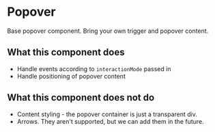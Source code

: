 # Popover

Base popover component. Bring your own trigger and popover content.

## What this component does

- Handle events according to `interactionMode` passed in
- Handle positioning of popover content

## What this component does **not** do

- Content styling - the popover container is just a transparent div.
- Arrows. They aren't supported, but we can add them in the future.

